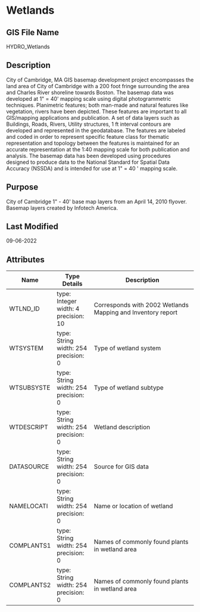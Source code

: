 # Wetlands
## GIS File Name
HYDRO_Wetlands
## Description
<DIV STYLE="text-align:Left;"><DIV><DIV><P><SPAN><SPAN>City of Cambridge, MA GIS basemap development project encompasses the land area of City of Cambridge with a 200 foot fringe surrounding the area and Charles River shoreline towards Boston. The basemap data was developed at 1" = 40' mapping scale using digital photogrammetric techniques. Planimetric features; both man-made and natural features like vegetation, rivers have been depicted. These features are important to all GIS/mapping applications and publication. A set of data layers such as Buildings, Roads, Rivers, Utility structures, 1 ft interval contours are developed and represented in the geodatabase. The features are labeled and coded in order to represent specific feature class for thematic representation and topology between the features is maintained for an accurate representation at the 1:40 mapping scale for both publication and analysis. The basemap data has been developed using procedures designed to produce data to the National Standard for Spatial Data Accuracy (NSSDA) and is intended for use at 1" = 40 ' mapping scale.</SPAN></SPAN></P></DIV></DIV></DIV>

## Purpose
City of Cambridge 1" - 40' base map layers from an April 14, 2010 flyover. Basemap layers created by Infotech America.
## Last Modified
09-06-2022
## Attributes
|Name|Type Details|Description|
|----|------------|-----------|
|WTLND_ID|type: Integer<br/>width: 4<br/>precision: 10|Corresponds with 2002 Wetlands Mapping and Inventory report|
|WTSYSTEM|type: String<br/>width: 254<br/>precision: 0|Type of wetland system|
|WTSUBSYSTE|type: String<br/>width: 254<br/>precision: 0|Type of wetland subtype|
|WTDESCRIPT|type: String<br/>width: 254<br/>precision: 0|Wetland description|
|DATASOURCE|type: String<br/>width: 254<br/>precision: 0|Source for GIS data|
|NAMELOCATI|type: String<br/>width: 254<br/>precision: 0|Name or location of wetland|
|COMPLANTS1|type: String<br/>width: 254<br/>precision: 0|Names of commonly found plants in wetland area|
|COMPLANTS2|type: String<br/>width: 254<br/>precision: 0|Names of commonly found plants in wetland area|
